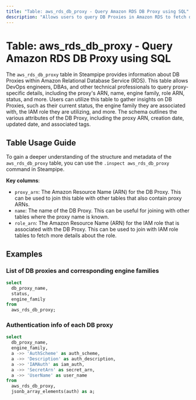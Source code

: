 ```yaml
---
title: "Table: aws_rds_db_proxy - Query Amazon RDS DB Proxy using SQL"
description: "Allows users to query DB Proxies in Amazon RDS to fetch detailed information about each proxy, including its ARN, name, engine family, role ARN, status, and more."
---
```


# Table: aws_rds_db_proxy - Query Amazon RDS DB Proxy using SQL

The `aws_rds_db_proxy` table in Steampipe provides information about DB Proxies within Amazon Relational Database Service (RDS). This table allows DevOps engineers, DBAs, and other technical professionals to query proxy-specific details, including the proxy's ARN, name, engine family, role ARN, status, and more. Users can utilize this table to gather insights on DB Proxies, such as their current status, the engine family they are associated with, the IAM role they are utilizing, and more. The schema outlines the various attributes of the DB Proxy, including the proxy ARN, creation date, updated date, and associated tags.

## Table Usage Guide

To gain a deeper understanding of the structure and metadata of the `aws_rds_db_proxy` table, you can use the `.inspect aws_rds_db_proxy` command in Steampipe.

**Key columns**:

- `proxy_arn`: The Amazon Resource Name (ARN) for the DB Proxy. This can be used to join this table with other tables that also contain proxy ARNs.
- `name`: The name of the DB Proxy. This can be useful for joining with other tables where the proxy name is known.
- `role_arn`: The Amazon Resource Name (ARN) for the IAM role that is associated with the DB Proxy. This can be used to join with IAM role tables to fetch more details about the role.

## Examples

### List of DB proxies and corresponding engine families

```sql
select
  db_proxy_name,
  status,
  engine_family
from
  aws_rds_db_proxy;
```

### Authentication info of each DB proxy

```sql
select
  db_proxy_name,
  engine_family,
  a ->> 'AuthScheme' as auth_scheme,
  a ->> 'Description' as auth_description,
  a ->> 'IAMAuth' as iam_auth,
  a ->> 'SecretArn' as secret_arn,
  a ->> 'UserName' as user_name
from
  aws_rds_db_proxy,
  jsonb_array_elements(auth) as a;
```
